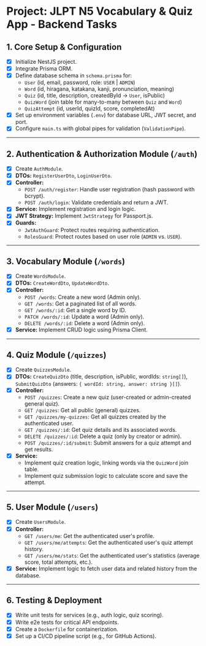 # Project: JLPT N5 Vocabulary & Quiz App - Backend Tasks

## 1. Core Setup & Configuration
- [x] Initialize NestJS project.
- [x] Integrate Prisma ORM.
- [x] Define database schema in `schema.prisma` for:
  - `User` (id, email, password, role: `USER` | `ADMIN`)
  - `Word` (id, hiragana, katakana, kanji, pronunciation, meaning)
  - `Quiz` (id, title, description, createdById -> `User`, isPublic)
  - `QuizWord` (join table for many-to-many between `Quiz` and `Word`)
  - `QuizAttempt` (id, userId, quizId, score, completedAt)
- [x] Set up environment variables (`.env`) for database URL, JWT secret, and port.
- [x] Configure `main.ts` with global pipes for validation (`ValidationPipe`).

---

## 2. Authentication & Authorization Module (`/auth`)
- [x] Create `AuthModule`.
- [x] **DTOs:** `RegisterUserDto`, `LoginUserDto`.
- [x] **Controller:**
  - `POST /auth/register`: Handle user registration (hash password with bcrypt).
  - `POST /auth/login`: Validate credentials and return a JWT.
- [x] **Service:** Implement registration and login logic.
- [x] **JWT Strategy:** Implement `JwtStrategy` for Passport.js.
- [x] **Guards:**
  - `JwtAuthGuard`: Protect routes requiring authentication.
  - `RolesGuard`: Protect routes based on user role (`ADMIN` vs. `USER`).

---

## 3. Vocabulary Module (`/words`)
- [x] Create `WordsModule`.
- [x] **DTOs:** `CreateWordDto`, `UpdateWordDto`.
- [x] **Controller:**
  - `POST /words`: Create a new word (Admin only).
  - `GET /words`: Get a paginated list of all words.
  - `GET /words/:id`: Get a single word by ID.
  - `PATCH /words/:id`: Update a word (Admin only).
  - `DELETE /words/:id`: Delete a word (Admin only).
- [x] **Service:** Implement CRUD logic using Prisma Client.

---

## 4. Quiz Module (`/quizzes`)
- [x] Create `QuizzesModule`.
- [x] **DTOs:** `CreateQuizDto` (title, description, isPublic, wordIds: `string[]`), `SubmitQuizDto` (answers: `{ wordId: string, answer: string }[]`).
- [x] **Controller:**
  - `POST /quizzes`: Create a new quiz (user-created or admin-created general quiz).
  - `GET /quizzes`: Get all public (general) quizzes.
  - `GET /quizzes/my-quizzes`: Get all quizzes created by the authenticated user.
  - `GET /quizzes/:id`: Get quiz details and its associated words.
  - `DELETE /quizzes/:id`: Delete a quiz (only by creator or admin).
  - `POST /quizzes/:id/submit`: Submit answers for a quiz attempt and get results.
- [x] **Service:**
  - Implement quiz creation logic, linking words via the `QuizWord` join table.
  - Implement quiz submission logic to calculate score and save the attempt.

---

## 5. User Module (`/users`)
- [x] Create `UsersModule`.
- [x] **Controller:**
  - `GET /users/me`: Get the authenticated user's profile.
  - `GET /users/me/attempts`: Get the authenticated user's quiz attempt history.
  - `GET /users/me/stats`: Get the authenticated user's statistics (average score, total attempts, etc.).
- [x] **Service:** Implement logic to fetch user data and related history from the database.

---

## 6. Testing & Deployment
- [x] Write unit tests for services (e.g., auth logic, quiz scoring).
- [x] Write e2e tests for critical API endpoints.
- [x] Create a `Dockerfile` for containerization.
- [x] Set up a CI/CD pipeline script (e.g., for GitHub Actions).